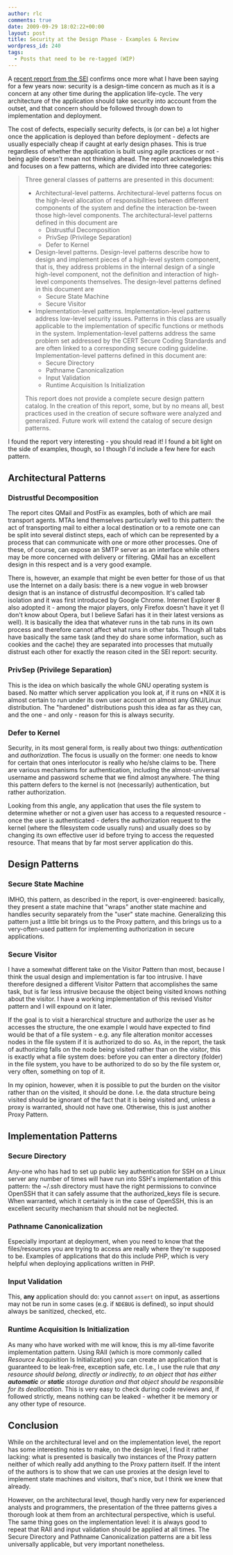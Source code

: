 ```yaml
---
author: rlc
comments: true
date: 2009-09-29 18:02:22+00:00
layout: post
title: Security at the Design Phase - Examples & Review
wordpress_id: 240
tags:
  - Posts that need to be re-tagged (WIP)
---
```


A [recent report from the SEI](http://www.sei.cmu.edu/library/abstracts/reports/09tr010.cfm) confirms once more what I have been saying for a few years now: security is a design-time concern as much as it is a concern at any other time during the application life-cycle. The very architecture of the application should take security into account from the outset, and that concern should be followed through down to implementation and deployment.

<!--more-->

The cost of defects, especially security defects, is (or can be) a lot higher once the application is deployed than before deployment - defects are usually especially cheap if caught at early design phases. This is true regardless of whether the application is built using agile practices or not - being agile doesn't mean not thinking ahead. The report acknowledges this and focuses on a few patterns, which are divided into three categories:

<blockquote>Three general classes of patterns are presented in this document:
<ul>
<li>Architectural-level patterns. Architectural-level patterns focus on the high-level allocation of responsibilities between different components of the system and define the interaction be-tween those high-level components. The architectural-level patterns defined in this document are
<ul>
<li>Distrustful Decomposition</li>
<li>PrivSep (Privilege Separation)</li>
<li>Defer to Kernel</li>
</ul>
</li>

<li>Design-level patterns. Design-level patterns describe how to design and implement pieces of a high-level system component, that is, they address problems in the internal design of a single high-level component, not the definition and interaction of high-level components themselves. The design-level patterns defined in this document are
<ul>
<li>Secure State Machine</li>

<li>Secure Visitor</li>
</ul>
</li>

<li>Implementation-level patterns. Implementation-level patterns address low-level security issues. Patterns in this class are usually applicable to the implementation of specific functions or methods in the system. Implementation-level patterns address the same problem set addressed by the CERT Secure Coding Standards and are often linked to a corresponding secure coding guideline. Implementation-level patterns defined in this document are: 
<ul>
<li>Secure Directory</li>
<li>Pathname Canonicalization</li>
<li>Input Validation</li>
<li>Runtime Acquisition Is Initialization</li>
</ul>
</li>
</ul>
This report does not provide a complete secure design pattern catalog. In the creation of this report, some, but by no means all, best practices used in the creation of secure software were analyzed and generalized. Future work will extend the catalog of secure design patterns.</blockquote>

I found the report very interesting - you should read it! I found a bit light on the side of examples, though, so I though I'd include a few here for each pattern.

## Architectural Patterns

### Distrustful Decomposition

The report cites QMail and PostFix as examples, both of which are mail transport agents. MTAs lend themselves particularly well to this pattern: the act of transporting mail to either a local destination or to a remote one can be split into several distinct steps, each of which can be represented by a process that can communicate with one or more other processes. One of these, of course, can expose an SMTP server as an interface while others may be more concerned with delivery or filtering. QMail has an excellent design in this respect and is a very good example.

There is, however, an example that might be even better for those of us that use the Internet on a daily basis: there is a new vogue in web browser design that is an instance of distrustful decomposition. It's called tab isolation and it was first introduced by Google Chrome. Internet Explorer 8 also adopted it - among the major players, only Firefox doesn't have it yet (I don't know about Opera, but I believe Safari has it in their latest versions as well). It is basically the idea that whatever runs in the tab runs in its own process and therefore cannot affect what runs in other tabs. Though all tabs have basically the same task (and they do share some information, such as cookies and the cache) they are separated into processes that mutually distrust each other for exactly the reason cited in the SEI report: security.

### PrivSep (Privilege Separation)

This is the idea on which basically the whole GNU operating system is based. No matter which server application you look at, if it runs on \*NIX it is almost certain to run under its own user account on almost any GNU/Linux distribution. The "hardened" distributions push this idea as far as they can, and the one - and only - reason for this is always security.

### Defer to Kernel

Security, in its most general form, is really about two things: _authentication_ and _authorization_. The focus is usually on the former: one needs to know for certain that ones interlocutor is really who he/she claims to be. There are various mechanisms for authentication, including the almost-universal username and password scheme that we find almost anywhere. The thing this pattern defers to the kernel is not (necessarily) authentication, but rather authorization.

Looking from this angle, any application that uses the file system to determine whether or not a given user has access to a requested resource - once the user is authenticated - defers the authorization request to the kernel (where the filesystem code usually runs) and usually does so by changing its own effective user id before trying to access the requested resource. That means that by far most server application do this.

## Design Patterns

### Secure State Machine

IMHO, this pattern, as described in the report, is over-engineered: basically, they present a state machine that "wraps" another state machine and handles security separately from the "user" state machine. Generalizing this pattern just a little bit brings us to the Proxy pattern, and this brings us to a very-often-used pattern for implementing authorization in secure applications.

### Secure Visitor

I have a somewhat different take on the Visitor Pattern than most, because I think the usual design and implementation is far too intrusive. I have therefore designed a different Visitor Pattern that accomplishes the same task, but is far less intrusive because the object being visited knows nothing about the visitor. I have a working implementation of this revised Visitor pattern and I will expound on it later.

If the goal is to visit a hierarchical structure and authorize the user as he accesses the structure, the one example I would have expected to find would be that of a file system - e.g. any file alteration monitor accesses nodes in the file system if it is authorized to do so. As, in the report, the task of authorizing falls on the node being visited rather than on the visitor, this is exactly what a file system does: before you can enter a directory (folder) in the file system, you have to be authorized to do so by the file system or, very often, something on top of it.

In my opinion, however, when it is possible to put the burden on the visitor rather than on the visited, it should be done. I.e. the data structure being visited should be ignorant of the fact that it is being visited and, unless a proxy is warranted, should not have one. Otherwise, this is just another Proxy Pattern.

## Implementation Patterns

### Secure Directory

Any-one who has had to set up public key authentication for SSH on a Linux server any number of times will have run into SSH's implementation of this pattern: the ~/.ssh directory must have the right permissions to convince OpenSSH that it can safely assume that the authorized_keys file is secure. When warranted, which it certainly is in the case of OpenSSH, this is an excellent security mechanism that should not be neglected.

### Pathname Canonicalization

Especially important at deployment, when you need to know that the files/resources you are trying to access are really where they're supposed to be. Examples of applications that do this include PHP, which is very helpful when deploying applications written in PHP.

### Input Validation

This, **any** application should do: you cannot `assert` on input, as assertions may not be run in some cases (e.g. if `NDEBUG` is defined), so input should always be sanitized, checked, etc.

### Runtime Acquisition Is Initialization

As many who have worked with me will know, this is my all-time favorite implementation pattern. Using RAII (which is more commonly called _Resource_ Acquisition Is Initialization) you can create an application that is guaranteed to be leak-free, exception safe, etc. I.e., I use the rule that _any resource should belong, directly or indirectly, to an object that has either **automatic** or **static** storage duration and that object should be responsible for its deallocation_. This is very easy to check during code reviews and, if followed strictly, means nothing can be leaked - whether it be memory or any other type of resource.

## Conclusion

While on the architectural level and on the implementation level, the report has some interesting notes to make, on the design level, I find it rather lacking: what is presented is basically two instances of the Proxy pattern neither of which really add anything to the Proxy pattern itself. If the intent of the authors is to show that we can use proxies at the design level to implement state machines and visitors, that's nice, but I think we knew that already.

However, on the architectural level, though hardly very new for experienced analysts and programmers, the presentation of the three patterns gives a thorough look at them from an architectural perspective, which is useful. The same thing goes on the implementation level: it is always good to repeat that RAII and input validation should be applied at all times. The Secure Directory and Pathname Canonicalization patterns are a bit less universally applicable, but very important nonetheless.
